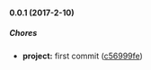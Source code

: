 #### 0.0.1 (2017-2-10)

##### Chores

* **project:** first commit ([c56999fe](https://github.com/lgaticaq/hubot-kitsu/commit/c56999fe561b9ab02cbdc32625cfb53adefd2cba))

